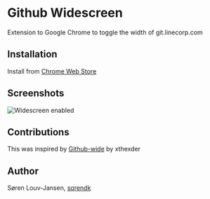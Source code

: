 Github Widescreen
===========

Extension to Google Chrome to toggle the width of git.linecorp.com


Installation
----------

Install from [Chrome Web Store](https://chrome.google.com/webstore/detail/github-widescreen/elikdceclccjilahimjfceoalhdbndan)

Screenshots
----------
![Widescreen enabled](/images/animation.gif)

Contributions
----------
This was inspired by [Github-wide](https://github.com/xthexder/wide-github) by xthexder

Author
----------
Søren Louv-Jansen, [sqrendk](https://twitter.com/sqrendk)